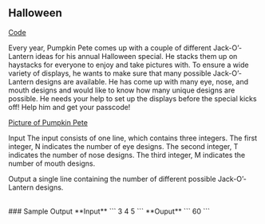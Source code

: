 ## Halloween
[Code](halloween.py) <br>

Every year, Pumpkin Pete comes up with a couple of different Jack-O’-Lantern ideas for his annual Halloween special. 
He stacks them up on haystacks for everyone to enjoy and take pictures with. 
To ensure a wide variety of displays, he wants to make sure that many possible Jack-O’-Lantern designs are available. 
He has come up with many eye, nose, and mouth designs and would like to know how many unique designs are possible. 
He needs your help to set up the displays before the special kicks off!
Help him and get your passcode!

[Picture of Pumpkin Pete](PumpkinPete.png)

Input
The input consists of one line, which contains three integers. The first integer, 
N indicates the number of eye designs. The second integer, 
T indicates the number of nose designs. The third integer, 
M indicates the number of mouth designs.

Output a single line containing the number of different possible Jack-O’-Lantern designs.

<br>
### Sample Output
**Input**
```
3 4 5
```
**Ouput**
```
60
```

